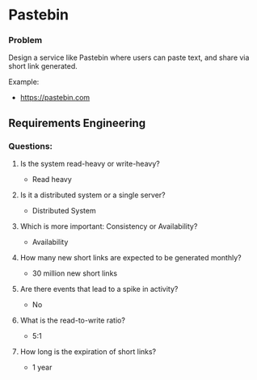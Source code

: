 # Pastebin

### Problem 
Design a service like Pastebin where users can paste text, and share via short link generated.

Example:
- https://pastebin.com

## Requirements Engineering

### Questions:

1. Is the system read-heavy or write-heavy?
    - Read heavy

2. Is it a distributed system or a single server?
    - Distributed System

3. Which is more important: Consistency or Availability?
    - Availability

4. How many new short links are expected to be generated monthly?
    - 30 million new short links

5. Are there events that lead to a spike in activity?
    - No

6. What is the read-to-write ratio?
    - 5:1
  
7. How long is the expiration of short links?
    - 1 year
